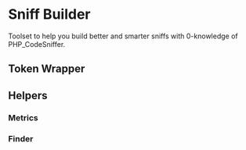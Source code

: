 # Sniff Builder

Toolset to help you build better and smarter sniffs with 0-knowledge of PHP_CodeSniffer.


## Token Wrapper


## Helpers

### Metrics

### Finder
